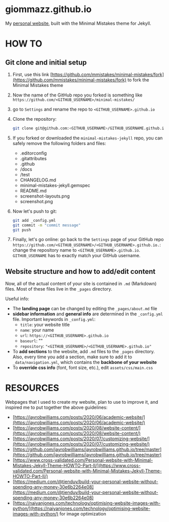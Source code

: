 # giommazz.github.io
My [personal website](https://giommazz.github.io/), built with the Minimal Mistakes theme for Jekyll.

# HOW TO

## Git clone and initial setup
1) First, use this link [https://github.com/mmistakes/minimal-mistakes/fork](https://github.com/mmistakes/minimal-mistakes/fork) to fork the Minimal Mistakes theme

2) Now the name of the GitHub repo you forked is something like `https://github.com/<GITHUB_USERNAME>/minimal-mistakes/`

3) go to `Settings` and rename the repo to `<GITHUB_USERNAME>.github.io`
   
4) Clone the repository:
   ```sh
   git clone git@github.com:<GITHUB_USERNAME>/GITHUB_USERNAME.github.io.git website
   ```

5) If you forked or downloaded the `minimal-mistakes-jekyll` repo, you can safely remove the following folders and files:
   * .editorconfig
   * .gitattributes
   * .github
   * /docs
   * /test
   * CHANGELOG.md
   * minimal-mistakes-jekyll.gemspec
   * README.md
   * screenshot-layouts.png
   * screenshot.png

6) Now let's push to git:
   ```sh
   git add _config.yml
   git commit -m "commit message"
   git push
   ```
7) Finally, let's go online: go back to the `Settings` page of your GitHub repo `https://github.com/<GITHUB_USERNAME>/<GITHUB_USERNAME>.github.io.`: change the repository name to `<GITHUB_USERNAME>.github.io`. `GITHUB_USERNAME` has to exactly match your GitHub username.


## Website structure and how to add/edit content
Now, all of the actual content of your site is contained in `.md` (Markdown) files. Most of these files live in the `_pages` directory. 

Useful info:
* The **landing page** can be changed by editing the `_pages/about.md` file
* **sidebar information** and **general info** are determined in the `_config.yml` file.
  Important keywords in `_config.yml`:
  * `title`: your website title
  * `name`: your name
  * `url`: `https://<GITHUB_USERNAME>.github.io`
  * `baseurl`: ""
  * `repository`: `"<GITHUB_USERNAME>/<GITHUB_USERNAME>.github.io"`
* To **add sections** to the website, add `.md` files to the `_pages` directory. Also, every time you add a section, make sure to add it to `_data/navigation.yml`, which contains the **backbone of your website**
* To **override css info** (font, font size, etc.), edit `assets/css/main.css`



# RESOURCES
Webpages that I used to create my website, plan to use to improve it, and inspired me to put together the above guidelines:
   *	[https://jayrobwilliams.com/posts/2020/06/academic-website/](https://jayrobwilliams.com/posts/2020/06/academic-website/)
   *	[https://jayrobwilliams.com/posts/2020/08/website-content/](https://jayrobwilliams.com/posts/2020/08/website-content/)
   *	[https://jayrobwilliams.com/posts/2020/07/customizing-website/](https://jayrobwilliams.com/posts/2020/07/customizing-website/)
   *	[https://github.com/jayrobwilliams/jayrobwilliams.github.io/tree/master](https://github.com/jayrobwilliams/jayrobwilliams.github.io/tree/master)
   *	[https://www.cross-validated.com/Personal-website-with-Minimal-Mistakes-Jekyll-Theme-HOWTO-Part-II/](https://www.cross-validated.com/Personal-website-with-Minimal-Mistakes-Jekyll-Theme-HOWTO-Part-II/)
   *	[https://medium.com/@tienduy/build-your-personal-website-without-spending-any-money-30e6b2264e08](https://medium.com/@tienduy/build-your-personal-website-without-spending-any-money-30e6b2264e08)
   *	[https://naiyanjones.com/technology/optimising-website-images-with-python/](https://naiyanjones.com/technology/optimising-website-images-with-python/) for image optimization
